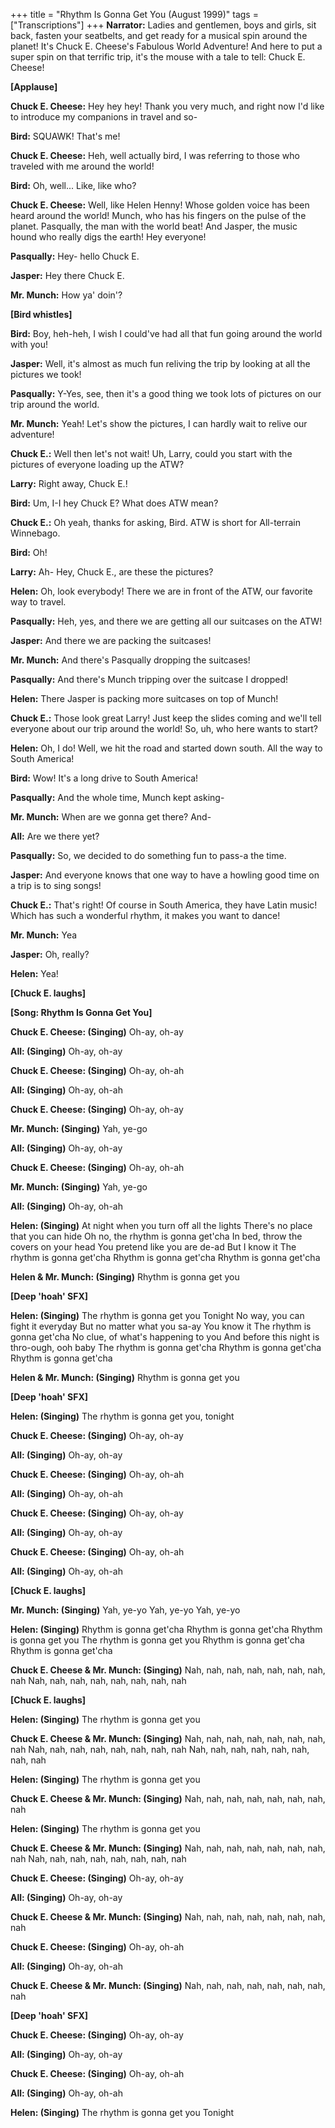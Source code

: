 +++
title = "Rhythm Is Gonna Get You (August 1999)"
tags = ["Transcriptions"]
+++
**Narrator:**
Ladies and gentlemen, boys and girls, sit back, fasten your seatbelts, and get ready for a musical spin around the planet!
It's Chuck E. Cheese's Fabulous World Adventure! And here to put a super spin on that terrific trip, it's the mouse with a tale to tell: Chuck E. Cheese!

**[Applause]**

**Chuck E. Cheese:**
Hey hey hey! Thank you very much, and right now I'd like to introduce my companions in travel and so-

**Bird:**
SQUAWK! That's me!

**Chuck E. Cheese:**
Heh, well actually bird, I was referring to those who traveled with me around the world!

**Bird:**
Oh, well... Like, like who?

**Chuck E. Cheese:**
Well, like Helen Henny! Whose golden voice has been heard around the world! Munch, who has his fingers on the pulse of the planet. Pasqually, the man with the world beat! And Jasper, the music hound who really digs the earth! Hey everyone!

**Pasqually:**
Hey- hello Chuck E.

**Jasper:**
Hey there Chuck E.

**Mr. Munch:**
How ya' doin'?

**[Bird whistles]**

**Bird:**
Boy, heh-heh, I wish I could've had all that fun going around the world with you!

**Jasper:**
Well, it's almost as much fun reliving the trip by looking at all the pictures we took!

**Pasqually:**
Y-Yes, see, then it's a good thing we took lots of pictures on our trip around the world.

**Mr. Munch:**
Yeah! Let's show the pictures, I can hardly wait to relive our adventure!

**Chuck E.:**
Well then let's not wait! Uh, Larry, could you start with the pictures of everyone loading up the ATW?

**Larry:**
Right away, Chuck E.!

**Bird:**
Um, I-I hey Chuck E? What does ATW mean?

**Chuck E.:**
Oh yeah, thanks for asking, Bird. ATW is short for All-terrain Winnebago.

**Bird:**
Oh!

**Larry:**
Ah- Hey, Chuck E., are these the pictures?

**Helen:**
Oh, look everybody! There we are in front of the ATW, our favorite way to travel.

**Pasqually:**
Heh, yes, and there we are getting all our suitcases on the ATW!

**Jasper:**
And there we are packing the suitcases!

**Mr. Munch:**
And there's Pasqually dropping the suitcases!

**Pasqually:**
And there's Munch tripping over the suitcase I dropped!

**Helen:**
There Jasper is packing more suitcases on top of Munch!

**Chuck E.:**
Those look great Larry! Just keep the slides coming and we'll tell everyone about our trip around the world! So, uh, who here wants to start?

**Helen:**
Oh, I do! Well, we hit the road and started down south. All the way to South America!

**Bird:**
Wow! It's a long drive to South America!

**Pasqually:**
And the whole time, Munch kept asking-

**Mr. Munch:**
When are we gonna get there? And-

**All:**
Are we there yet?

**Pasqually:**
So, we decided to do something fun to pass-a the time.

**Jasper:**
And everyone knows that one way to have a howling good time on a trip is to sing songs!

**Chuck E.:**
That's right! Of course in South America, they have Latin music! Which has such a wonderful rhythm, it makes you want to dance!

**Mr. Munch:**
Yea

**Jasper:**
Oh, really?

**Helen:**
Yea!

**[Chuck E. laughs]**

**[Song: Rhythm Is Gonna Get You]**

**Chuck E. Cheese: (Singing)**
Oh-ay, oh-ay

**All: (Singing)**
Oh-ay, oh-ay

**Chuck E. Cheese: (Singing)**
Oh-ay, oh-ah

**All: (Singing)**
Oh-ay, oh-ah

**Chuck E. Cheese: (Singing)**
Oh-ay, oh-ay

**Mr. Munch: (Singing)**
Yah, ye-go

**All: (Singing)**
Oh-ay, oh-ay

**Chuck E. Cheese: (Singing)**
Oh-ay, oh-ah

**Mr. Munch: (Singing)**
Yah, ye-go

**All: (Singing)**
Oh-ay, oh-ah

**Helen: (Singing)**
At night when you turn off all the lights
There's no place that you can hide
Oh no, the rhythm is gonna get'cha
In bed, throw the covers on your head
You pretend like you are de-ad
But I know it
The rhythm is gonna get'cha
Rhythm is gonna get'cha
Rhythm is gonna get'cha

**Helen & Mr. Munch: (Singing)**
Rhythm is gonna get you

**[Deep 'hoah' SFX]**

**Helen: (Singing)**
The rhythm is gonna get you
Tonight
No way, you can fight it everyday
But no matter what you sa-ay
You know it
The rhythm is gonna get'cha
No clue, of what's happening to you
And before this night is thro-ough, ooh baby
The rhythm is gonna get'cha
Rhythm is gonna get'cha
Rhythm is gonna get'cha

**Helen & Mr. Munch: (Singing)**
Rhythm is gonna get you

**[Deep 'hoah' SFX]**

**Helen: (Singing)**
The rhythm is gonna get you, tonight

**Chuck E. Cheese: (Singing)**
Oh-ay, oh-ay

**All: (Singing)**
Oh-ay, oh-ay

**Chuck E. Cheese: (Singing)**
Oh-ay, oh-ah

**All: (Singing)**
Oh-ay, oh-ah

**Chuck E. Cheese: (Singing)**
Oh-ay, oh-ay

**All: (Singing)**
Oh-ay, oh-ay

**Chuck E. Cheese: (Singing)**
Oh-ay, oh-ah

**All: (Singing)**
Oh-ay, oh-ah

**[Chuck E. laughs]**

**Mr. Munch: (Singing)**
Yah, ye-yo
Yah, ye-yo
Yah, ye-yo

**Helen: (Singing)**
Rhythm is gonna get'cha
Rhythm is gonna get'cha
Rhythm is gonna get you
The rhythm is gonna get you
Rhythm is gonna get'cha
Rhythm is gonna get'cha

**Chuck E. Cheese & Mr. Munch: (Singing)**
Nah, nah, nah, nah, nah, nah, nah, nah
Nah, nah, nah, nah, nah, nah, nah, nah

**[Chuck E. laughs]**

**Helen: (Singing)**
The rhythm is gonna get you

**Chuck E. Cheese & Mr. Munch: (Singing)**
Nah, nah, nah, nah, nah, nah, nah, nah
Nah, nah, nah, nah, nah, nah, nah, nah
Nah, nah, nah, nah, nah, nah, nah, nah

**Helen: (Singing)**
The rhythm is gonna get you

**Chuck E. Cheese & Mr. Munch: (Singing)**
Nah, nah, nah, nah, nah, nah, nah, nah

**Helen: (Singing)**
The rhythm is gonna get you

**Chuck E. Cheese & Mr. Munch: (Singing)**
Nah, nah, nah, nah, nah, nah, nah, nah
Nah, nah, nah, nah, nah, nah, nah, nah

**Chuck E. Cheese: (Singing)**
Oh-ay, oh-ay

**All: (Singing)**
Oh-ay, oh-ay

**Chuck E. Cheese & Mr. Munch: (Singing)**
Nah, nah, nah, nah, nah, nah, nah, nah

**Chuck E. Cheese: (Singing)**
Oh-ay, oh-ah

**All: (Singing)**
Oh-ay, oh-ah

**Chuck E. Cheese & Mr. Munch: (Singing)**
Nah, nah, nah, nah, nah, nah, nah, nah

**[Deep 'hoah' SFX]**

**Chuck E. Cheese: (Singing)**
Oh-ay, oh-ay

**All: (Singing)**
Oh-ay, oh-ay

**Chuck E. Cheese: (Singing)**
Oh-ay, oh-ah

**All: (Singing)**
Oh-ay, oh-ah

**Helen: (Singing)**
The rhythm is gonna get you
Tonight
